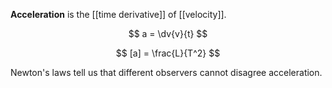 **Acceleration** is the [[time derivative]] of [[velocity]].

$$
a = \dv{v}{t}
$$

$$
[a] = \frac{L}{T^2}
$$

Newton's laws tell us that different observers cannot disagree acceleration.
